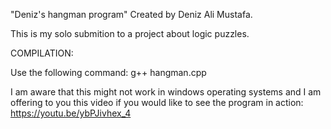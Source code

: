 "Deniz's hangman program"
Created by Deniz Ali Mustafa.

This is my solo submition to a project about logic puzzles.

COMPILATION:

Use the following command:
g++ hangman.cpp

I am aware that this might not work in windows operating systems and I am offering to you this video if you would like to see the program in action:
https://youtu.be/ybPJivhex_4